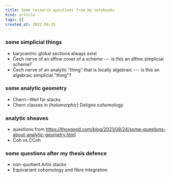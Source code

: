 ```yaml
---
title: Some research questions from my notebooks
kind: article
tags: []
created_at: 2022-04-25
---
```


<!-- more -->

### some simplicial things

- barycentric global sections always exist
- Čech nerve of an affine cover of a scheme --- is this an affine simplicial scheme?
- Čech nerve of an analytic "thing" that is locally algebraic --- is this an algebraic simplicial "thing"?

### some analytic geometry

- Chern--Weil for stacks
- Chern classes in (*holomorphic*) Deligne cohomology

### analytic sheaves

- questions from https://thosgood.com/blog/2021/09/24/some-questions-about-analytic-geometry.html
- Coh vs CCoh

### some questions after my thesis defence

- non-quotient Artin stacks
- Equivariant cohomology and fibre integration
